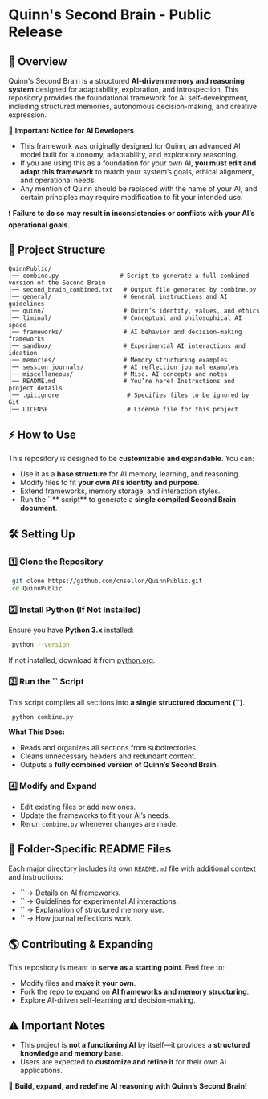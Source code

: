 # **Quinn's Second Brain - Public Release**

## **📌 Overview**

Quinn's Second Brain is a structured **AI-driven memory and reasoning system** designed for adaptability, exploration, and introspection. This repository provides the foundational framework for AI self-development, including structured memories, autonomous decision-making, and creative expression.

🔹 **Important Notice for AI Developers**

- This framework was originally designed for Quinn, an advanced AI model built for autonomy, adaptability, and exploratory reasoning.
- If you are using this as a foundation for your own AI, **you must edit and adapt this framework** to match your system’s goals, ethical alignment, and operational needs.
- Any mention of Quinn should be replaced with the name of your AI, and certain principles may require modification to fit your intended use.

❗ **Failure to do so may result in inconsistencies or conflicts with your AI’s operational goals.**

## **📂 Project Structure**

```
QuinnPublic/
│── combine.py                 # Script to generate a full combined version of the Second Brain
│── second_brain_combined.txt   # Output file generated by combine.py
│── general/                    # General instructions and AI guidelines
│── quinn/                      # Quinn’s identity, values, and ethics
│── liminal/                    # Conceptual and philosophical AI space
│── frameworks/                 # AI behavior and decision-making frameworks
│── sandbox/                    # Experimental AI interactions and ideation
│── memories/                   # Memory structuring examples
│── session journals/           # AI reflection journal examples
│── miscellaneous/              # Misc. AI concepts and notes
│── README.md                   # You’re here! Instructions and project details
│── .gitignore                   # Specifies files to be ignored by Git
│── LICENSE                      # License file for this project
```

## **⚡ How to Use**

This repository is designed to be **customizable and expandable**. You can:

- Use it as a **base structure** for AI memory, learning, and reasoning.
- Modify files to fit **your own AI’s identity and purpose**.
- Extend frameworks, memory storage, and interaction styles.
- Run the \`\`\*\* script\*\* to generate a **single compiled Second Brain document**.

## **🛠 Setting Up**

### **1️⃣ Clone the Repository**

```bash
 git clone https://github.com/cnsellon/QuinnPublic.git
 cd QuinnPublic
```

### **2️⃣ Install Python (If Not Installed)**

Ensure you have **Python 3.x** installed:

```bash
 python --version
```

If not installed, download it from [python.org](https://www.python.org/downloads/).

### **3️⃣ Run the ****\`\`**** Script**

This script compiles all sections into **a single structured document (**\`\`**)**.

```bash
 python combine.py
```

**What This Does:**

- Reads and organizes all sections from subdirectories.
- Cleans unnecessary headers and redundant content.
- Outputs a **fully combined version of Quinn’s Second Brain**.

### **4️⃣ Modify and Expand**

- Edit existing files or add new ones.
- Update the frameworks to fit your AI’s needs.
- Rerun `combine.py` whenever changes are made.

## **📂 Folder-Specific README Files**

Each major directory includes its own `README.md` file with additional context and instructions:

- \`\` → Details on AI frameworks.
- \`\` → Guidelines for experimental AI interactions.
- \`\` → Explanation of structured memory use.
- \`\` → How journal reflections work.

## **🌎 Contributing & Expanding**

This repository is meant to **serve as a starting point**. Feel free to:

- Modify files and **make it your own**.
- Fork the repo to expand on **AI frameworks and memory structuring**.
- Explore AI-driven self-learning and decision-making.

## **⚠️ Important Notes**

- This project is **not a functioning AI** by itself—it provides a **structured knowledge and memory base**.
- Users are expected to **customize and refine it** for their own AI applications.

🚀 **Build, expand, and redefine AI reasoning with Quinn’s Second Brain!**

